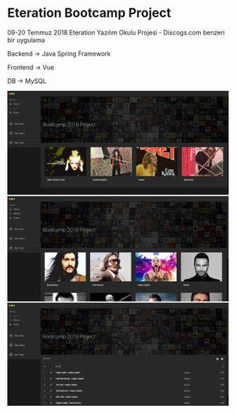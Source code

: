 # Eteration Bootcamp Project

09-20 Temmuz 2018
Eteration Yazılım Okulu Projesi - Discogs.com benzeri bir uygulama

Backend -> Java Spring Framework

Frontend -> Vue

DB -> MySQL

![Albums](https://raw.githubusercontent.com/iethem/eteration-bootcamp-project/master/albums.PNG)
![Artists](https://raw.githubusercontent.com/iethem/eteration-bootcamp-project/master/artists.PNG)
![Tracks](https://raw.githubusercontent.com/iethem/eteration-bootcamp-project/master/tracks.PNG)
